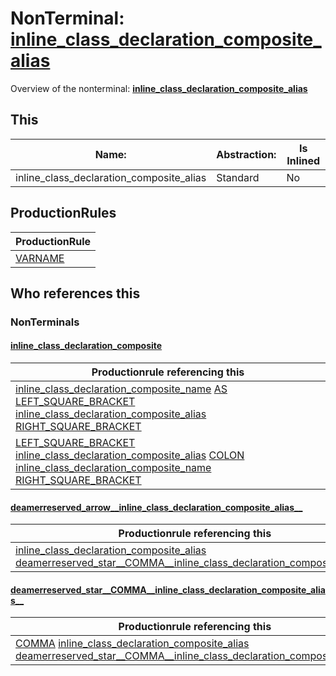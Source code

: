 # NonTerminal: **[inline_class_declaration_composite_alias](./inline_class_declaration_composite_alias.md)**

Overview of the nonterminal: **[inline_class_declaration_composite_alias](./inline_class_declaration_composite_alias.md)**



## This

| Name:                | Abstraction:    | Is Inlined |
| -------------------- | --------------- | ---------- |
| inline_class_declaration_composite_alias | Standard | No |



## ProductionRules

| ProductionRule |
| ---- |
| [VARNAME](./../Lexicon/VARNAME.md)  |




## Who references this

### NonTerminals


#### [inline_class_declaration_composite](./../Grammar/inline_class_declaration_composite.md)

| Productionrule referencing this                      |
| ---------------------------------------------------- |
| [inline_class_declaration_composite_name](./inline_class_declaration_composite_name.md) [AS](./../Lexicon/AS.md) [LEFT_SQUARE_BRACKET](./../Lexicon/LEFT_SQUARE_BRACKET.md) [inline_class_declaration_composite_alias](./inline_class_declaration_composite_alias.md) [RIGHT_SQUARE_BRACKET](./../Lexicon/RIGHT_SQUARE_BRACKET.md)  |
| [LEFT_SQUARE_BRACKET](./../Lexicon/LEFT_SQUARE_BRACKET.md) [inline_class_declaration_composite_alias](./inline_class_declaration_composite_alias.md) [COLON](./../Lexicon/COLON.md) [inline_class_declaration_composite_name](./inline_class_declaration_composite_name.md) [RIGHT_SQUARE_BRACKET](./../Lexicon/RIGHT_SQUARE_BRACKET.md)  |


#### [deamerreserved_arrow__inline_class_declaration_composite_alias__](./../Grammar/deamerreserved_arrow__inline_class_declaration_composite_alias__.md)

| Productionrule referencing this                      |
| ---------------------------------------------------- |
| [inline_class_declaration_composite_alias](./inline_class_declaration_composite_alias.md) [deamerreserved_star__COMMA__inline_class_declaration_composite_alias__](./deamerreserved_star__COMMA__inline_class_declaration_composite_alias__.md)  |


#### [deamerreserved_star__COMMA__inline_class_declaration_composite_alias__](./../Grammar/deamerreserved_star__COMMA__inline_class_declaration_composite_alias__.md)

| Productionrule referencing this                      |
| ---------------------------------------------------- |
| [COMMA](./../Lexicon/COMMA.md) [inline_class_declaration_composite_alias](./inline_class_declaration_composite_alias.md) [deamerreserved_star__COMMA__inline_class_declaration_composite_alias__](./deamerreserved_star__COMMA__inline_class_declaration_composite_alias__.md)  |



